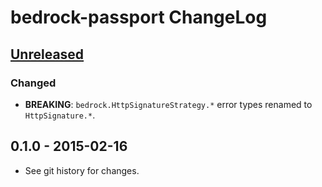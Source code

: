 # bedrock-passport ChangeLog

## [Unreleased]

### Changed
- **BREAKING**: `bedrock.HttpSignatureStrategy.*` error types renamed to `HttpSignature.*`.


## 0.1.0 - 2015-02-16

- See git history for changes.


[Unreleased]: https://github.com/digitalbazaar/bedrock-passport/compare/0.1.0...HEAD
